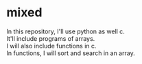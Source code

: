 # mixed
In this repository, I'll use python as well c. <br> It'll include programs of arrays. <br>
I will also include functions in c.
<br>
In functions, I will sort and search in an array.
